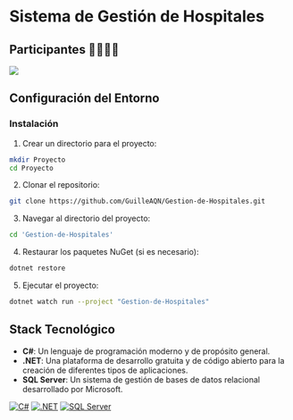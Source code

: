 # Sistema de Gestión de Hospitales

## Participantes 👩‍🎓👨‍🎓

<a href="https://github.com/josearmandosm/Sistema-Gestion-Funeraria-LP2-/graphs/contributors">
  <img src="https://contrib.rocks/image?repo=josearmandosm/Sistema-Gestion-Funeraria-LP2-" />
</a>

## Configuración del Entorno

### Instalación

1. Crear un directorio para el proyecto:

```sh
mkdir Proyecto
cd Proyecto
```

2. Clonar el repositorio:

```sh
git clone https://github.com/GuilleAQN/Gestion-de-Hospitales.git
```

3. Navegar al directorio del proyecto:

```sh
cd 'Gestion-de-Hospitales'
```

4. Restaurar los paquetes NuGet (si es necesario):

```sh
dotnet restore
```

5. Ejecutar el proyecto:

```sh
dotnet watch run --project "Gestion-de-Hospitales"
```

## Stack Tecnológico

- **C#**: Un lenguaje de programación moderno y de propósito general.
- **.NET**: Una plataforma de desarrollo gratuita y de código abierto para la creación de diferentes tipos de aplicaciones.
- **SQL Server**: Un sistema de gestión de bases de datos relacional desarrollado por Microsoft.

[![C#](https://img.shields.io/badge/C%23-12-blue)](https://dotnet.microsoft.com/en-us/languages/csharp)
[![.NET](https://img.shields.io/badge/.NET-8.0-blueviolet)](https://dotnet.microsoft.com/en-us/download/dotnet/8.0)
[![SQL Server](https://img.shields.io/badge/SQL_Server-2019-orange)](https://www.microsoft.com/en-us/sql-server/sql-server-downloads)
